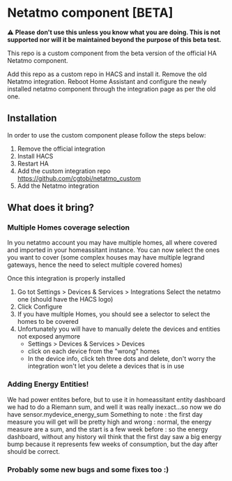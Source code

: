 # Netatmo component [BETA]

:warning: **Please don't use this unless you know what you are doing. This is not supported nor will it be maintained beyond the purpose of this beta test.**

This repo is a custom component from the beta version of the official HA Netatmo component.

Add this repo as a custom repo in HACS and install it. Remove the old Netatmo integration. Reboot Home Assistant and configure the newly installed netatmo component through the integration page as per the old one. 

## Installation

In order to use the custom component please follow the steps below:
1. Remove the official integration
2. Install HACS
3. Restart HA
4. Add the custom integration repo https://github.com/cgtobi/netatmo_custom
5. Add the Netatmo integration

## What does it bring?

### Multiple Homes coverage selection

In you netatmo account you may have multiple homes, all where covered and imported in your homeassitant instance. 
You can now select the ones you want to cover (some complex houses may have multiple legrand gateways, hence the need to select multiple covered homes)

Once this integration is properly installed
1. Go tot Settings > Devices & Services > Integrations Select the netatmo one (should have the HACS logo)
2. Click Configure
3. If you have multiple Homes, you should see a selector to select the homes to be covered
4. Unfortunately you will have to manually delete the devices and entities not exposed anymore 
    - Settings > Devices & Services > Devices
    - click on each device from the "wrong" homes 
    - In the device info, click teh three dots and delete, don't worry the integration won't let you delete a devices that is in use


### Adding Energy Entities!

We had power entites before, but to use it in homeassitant entity dashboard we had to do a Riemann sum, and well it was really inexact...so now we do have sensor.mydevice_energy_sum
Something to note : the first day measure you will get will be pretty high and wrong : normal, the energy measure are a sum, and the start is a few week before : so the energy dashboard, without any history wil think that the first day saw a big energy bump because it represents few weeks of consumption, but the day after should be correct.


### Probably some new bugs and some fixes too :)